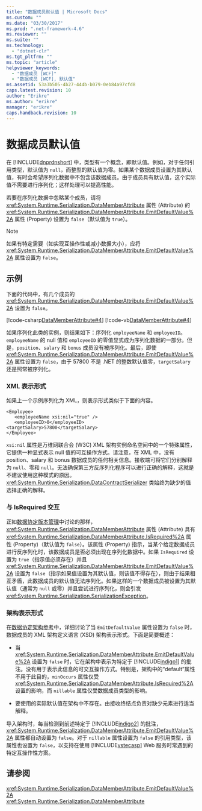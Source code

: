 ```yaml
---
title: "数据成员默认值 | Microsoft Docs"
ms.custom: ""
ms.date: "03/30/2017"
ms.prod: ".net-framework-4.6"
ms.reviewer: ""
ms.suite: ""
ms.technology: 
  - "dotnet-clr"
ms.tgt_pltfrm: ""
ms.topic: "article"
helpviewer_keywords: 
  - "数据成员 [WCF]"
  - "数据成员 [WCF], 默认值"
ms.assetid: 53a3b505-4b27-444b-b079-0eb84a97cfd8
caps.latest.revision: 10
author: "Erikre"
ms.author: "erikre"
manager: "erikre"
caps.handback.revision: 10
---
```

# 数据成员默认值
在 [!INCLUDE[dnprdnshort](../../../../includes/dnprdnshort-md.md)] 中，类型有一个概念，即默认值。例如，对于任何引用类型，默认值为 `null`，而整型的默认值为零。如果某个数据成员设置为其默认值，有时会希望序列化数据中不包含该数据成员。由于成员具有默认值，这个实际值不需要进行序列化；这样处理可以提高性能。  
  
 若要在序列化数据中忽略某个成员，请将 <xref:System.Runtime.Serialization.DataMemberAttribute> 属性 \(Attribute\) 的 <xref:System.Runtime.Serialization.DataMemberAttribute.EmitDefaultValue%2A> 属性 \(Property\) 设置为 `false`（默认值为 `true`）。  
  
> [!NOTE]
>  如果有特定需要（如实现互操作性或减小数据大小），应将 <xref:System.Runtime.Serialization.DataMemberAttribute.EmitDefaultValue%2A> 属性设置为 `false`。  
  
## 示例  
 下面的代码中，有几个成员的 <xref:System.Runtime.Serialization.DataMemberAttribute.EmitDefaultValue%2A> 设置为 `false`。  
  
 [!code-csharp[DataMemberAttribute#4](../../../../samples/snippets/csharp/VS_Snippets_CFX/datamemberattribute/cs/overview.cs#4)]
 [!code-vb[DataMemberAttribute#4](../../../../samples/snippets/visualbasic/VS_Snippets_CFX/datamemberattribute/vb/overview.vb#4)]  
  
 如果序列化此类的实例，则结果如下：序列化 `employeeName` 和 `employeeID`。`employeeName` 的 null 值和 `employeeID` 的零值显式成为序列化数据的一部分。但是，`position`、`salary` 和 `bonus` 成员没有被序列化。最后，即使 <xref:System.Runtime.Serialization.DataMemberAttribute.EmitDefaultValue%2A> 属性设置为 `false`，由于 57800 不是 .NET 的整数默认值零，`targetSalary` 还是照常被序列化。  
  
### XML 表示形式  
 如果上一个示例序列化为 XML，则表示形式类似于下面的内容。  
  
```  
<Employee>  
   <employeeName xsi:nil="true" />  
   <employeeID>0</employeeID>  
<targetSalary>57800</targetSalary>  
</Employee>  
```  
  
 `xsi:nil` 属性是万维网联合会 \(W3C\) XML 架构实例命名空间中的一个特殊属性，它提供一种显式表示 null 值的可互操作方式。请注意，在 XML 中，没有 position、salary 和 bonus 数据成员的任何相关信息。接收端可将它们分别解释为 `null`、零和 `null`。无法确保第三方反序列化程序可以进行正确的解释，这就是不建议使用这种模式的原因。<xref:System.Runtime.Serialization.DataContractSerializer> 类始终为缺少的值选择正确的解释。  
  
### 与 IsRequired 交互  
 正如[数据协定版本管理](../../../../docs/framework/wcf/feature-details/data-contract-versioning.md)中讨论的那样，<xref:System.Runtime.Serialization.DataMemberAttribute> 属性 \(Attribute\) 具有 <xref:System.Runtime.Serialization.DataMemberAttribute.IsRequired%2A> 属性 \(Property\)（默认值为 `false`）。该属性 \(Property\) 指示，当某个给定数据成员进行反序列化时，该数据成员是否必须出现在序列化数据中。如果 `IsRequired` 设置为 `true`（指示值必须存在）并且 <xref:System.Runtime.Serialization.DataMemberAttribute.EmitDefaultValue%2A> 设置为 `false`（指示如果值设置为其默认值，则该值不得存在），则由于结果相互矛盾，此数据成员的默认值无法序列化。如果这样的一个数据成员被设置为其默认值（通常为 `null` 或零）并且尝试进行序列化，则会引发 <xref:System.Runtime.Serialization.SerializationException>。  
  
### 架构表示形式  
 在[数据协定架构参考](../../../../docs/framework/wcf/feature-details/data-contract-schema-reference.md)中，详细讨论了当 `EmitDefaultValue` 属性设置为 `false` 时，数据成员的 XML 架构定义语言 \(XSD\) 架构表示形式。下面是简要概述：  
  
-   当 <xref:System.Runtime.Serialization.DataMemberAttribute.EmitDefaultValue%2A> 设置为 `false` 时，它在架构中表示为特定于 [!INCLUDE[indigo1](../../../../includes/indigo1-md.md)] 的批注。没有用于表示此信息的可交互操作方式。特别是，架构中的“default”属性不用于此目的，`minOccurs` 属性仅受 <xref:System.Runtime.Serialization.DataMemberAttribute.IsRequired%2A> 设置的影响，而 `nillable` 属性仅受数据成员类型的影响。  
  
-   要使用的实际默认值在架构中不存在。由接收终结点负责对缺少元素进行适当解释。  
  
 导入架构时，每当检测到前述特定于 [!INCLUDE[indigo2](../../../../includes/indigo2-md.md)] 的批注，<xref:System.Runtime.Serialization.DataMemberAttribute.EmitDefaultValue%2A> 属性都自动设置为 `false`。对于 `nillable` 属性设置为 `false` 的引用类型，该属性也设置为 `false`，以支持在使用 [!INCLUDE[vstecasp](../../../../includes/vstecasp-md.md)] Web 服务时常遇到的特定互操作性方案。  
  
## 请参阅  
 <xref:System.Runtime.Serialization.DataMemberAttribute.EmitDefaultValue%2A>   
 <xref:System.Runtime.Serialization.DataMemberAttribute>